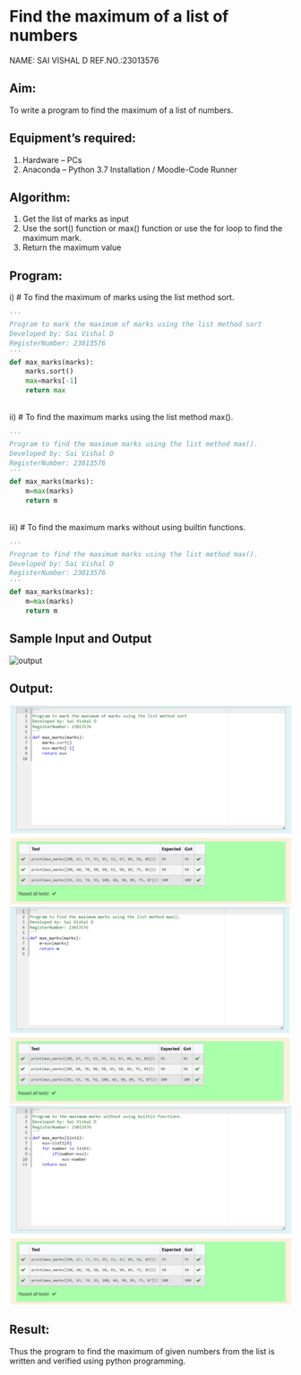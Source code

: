 # Find the maximum of a list of numbers
NAME: SAI VISHAL D REF.NO.:23013576
## Aim:
To write a program to find the maximum of a list of numbers.
## Equipment’s required:
1.	Hardware – PCs
2.	Anaconda – Python 3.7 Installation / Moodle-Code Runner
## Algorithm:
1.	Get the list of marks as input
2.	Use the sort() function or max() function or use the for loop to find the maximum mark.
3.	Return the maximum value
## Program:

i)	# To find the maximum of marks using the list method sort.
```Python
''' 
Program to mark the maximum of marks using the list method sort
Developed by: Sai Vishal D
RegisterNumber: 23013576
'''
def max_marks(marks):
    marks.sort()
    max=marks[-1]
    return max



```

ii)	# To find the maximum marks using the list method max().
```Python
''' 
Program to find the maximum marks using the list method max().
Developed by: Sai Vishal D
RegisterNumber: 23013576
'''
def max_marks(marks):
    m=max(marks)
    return m



```

iii) # To find the maximum marks without using builtin functions.
```Python
''' 
Program to find the maximum marks using the list method max().
Developed by: Sai Vishal D
RegisterNumber: 23013576
'''
def max_marks(marks):
    m=max(marks)
    return m


```
## Sample Input and Output
![output](./img/max_marks1.jpg) 

## Output:

![Alt text](<Screenshot 2023-11-26 154633.png>)
![Alt text](<Screenshot 2023-11-26 154729.png>)
![Alt text](<Screenshot 2023-11-26 155020.png>)

## Result:
Thus the program to find the maximum of given numbers from the list is written and verified using python programming.
